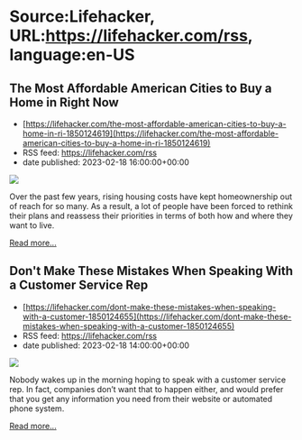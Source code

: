 # Source:Lifehacker, URL:https://lifehacker.com/rss, language:en-US

## The Most Affordable American Cities to Buy a Home in Right Now
 - [https://lifehacker.com/the-most-affordable-american-cities-to-buy-a-home-in-ri-1850124619](https://lifehacker.com/the-most-affordable-american-cities-to-buy-a-home-in-ri-1850124619)
 - RSS feed: https://lifehacker.com/rss
 - date published: 2023-02-18 16:00:00+00:00

<img class="type:primaryImage" src="https://i.kinja-img.com/gawker-media/image/upload/s--M2EwR8gZ--/c_fit,fl_progressive,q_80,w_636/ff5ba8756b39551d30af944b2712769d.jpg" /><p>Over the past few years, rising housing costs  have kept homeownership out of reach for so many. As a result, a lot of people have been forced to rethink their plans and reassess their priorities in terms of both how and where they want to live. </p><p><a href="https://lifehacker.com/the-most-affordable-american-cities-to-buy-a-home-in-ri-1850124619">Read more...</a></p>

## Don't Make These Mistakes When Speaking With a Customer Service Rep
 - [https://lifehacker.com/dont-make-these-mistakes-when-speaking-with-a-customer-1850124655](https://lifehacker.com/dont-make-these-mistakes-when-speaking-with-a-customer-1850124655)
 - RSS feed: https://lifehacker.com/rss
 - date published: 2023-02-18 14:00:00+00:00

<img class="type:primaryImage" src="https://i.kinja-img.com/gawker-media/image/upload/s--BU6aMSWu--/c_fit,fl_progressive,q_80,w_636/3e87f6ea0967b989a5f77f593723c70d.jpg" /><p>Nobody wakes up in the morning hoping to speak with a customer service rep. In fact, companies don’t want that to happen either, and would prefer that you get any information you need from their website or automated phone system. </p><p><a href="https://lifehacker.com/dont-make-these-mistakes-when-speaking-with-a-customer-1850124655">Read more...</a></p>


